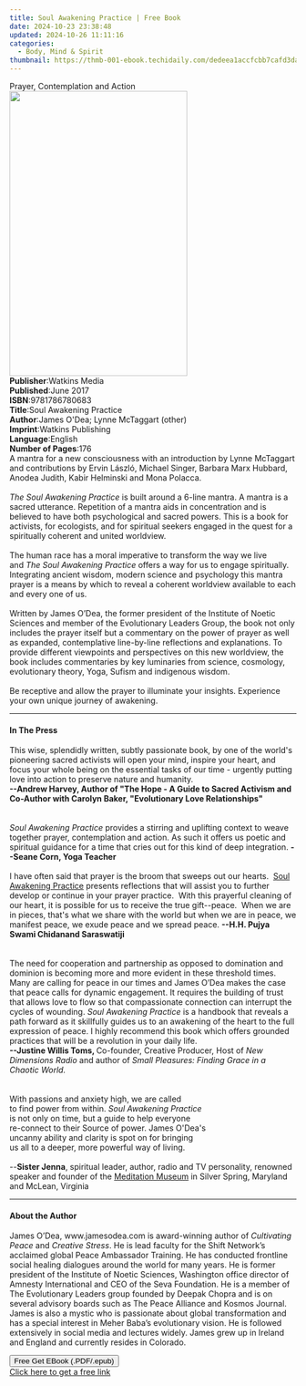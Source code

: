 ```yaml
---
title: Soul Awakening Practice | Free Book
date: 2024-10-23 23:38:48
updated: 2024-10-26 11:11:16
categories:
  - Body, Mind & Spirit
thumbnail: https://thmb-001-ebook.techidaily.com/dedeea1accfcbb7cafd3da8d646b4cfc6440653e539cefcd166540f7303dc688.jpg
---
```

<main id="book-container">
  <div class="flex flex-col">
    <div class="book-brief flex-1 py-6 px-4 sm:p-6 md:py-10 md:px-8">
      <!-- brief-->
      <div class="book-brief-main">Prayer, Contemplation and Action</div>
    </div>
    <div
      class="book-meta-info flex-1 grid gap-4 col-start-1 col-end-3 row-start-1 sm:mb-6 sm:grid-cols-4 lg:gap-6 lg:col-start-2 lg:row-end-6 lg:row-span-6 lg:mb-0"
    >
      <div
        class="book-meta-info-left place-content-center mt-4 p-4 text-sm leading-6 col-start-2 col-span-2 dark:text-slate-400"
      >
        <img
          class="w-full h-500 object-cover rounded-lg sm:h-255 sm:col-span-2 lg:col-span-full"
          src="https://img-001-ebook.techidaily.com/10736020e224664e3316d9f2e821124703cb1c6064297e00d514d8074a00e0bf.jpg"
          alt=""
          width="312"
          height="500"
        />
      </div>
      <div
        class="book-meta-info-right mt-2 col-start-1 row-start-2 col-span-3 self-center"
      >
        <!-- meta data  -->
        <div class="flex flex-col px-4 md:px-8">
          <div class="flex-1">
            <strong>Publisher</strong>:<span class="px-2">Watkins Media</span>
          </div>
          <div class="flex-1">
            <strong>Published</strong>:<span class="px-2">June 2017</span>
          </div>
          <div class="flex-1">
            <strong>ISBN</strong>:<span class="px-2">9781786780683</span>
          </div>
          <div class="flex-1">
            <strong>Title</strong>:<span class="px-2"
              >Soul Awakening Practice</span
            >
          </div>
          <div class="flex-1">
            <strong>Author</strong>:<span class="px-2"
              >James O&#39;Dea; Lynne McTaggart (other)</span
            >
          </div>
          <div class="flex-1">
            <strong>Imprint</strong>:<span class="px-2"
              >Watkins Publishing</span
            >
          </div>
          <div class="flex-1">
            <strong>Language</strong>:<span class="px-2">English</span>
          </div>
          <div class="flex-1">
            <strong>Number of Pages</strong>:<span class="px-2">176</span>
          </div>
        </div>
      </div>
    </div>
    <div class="book-description flex-1 py-6 px-4 sm:p-6 md:py-10 md:px-8">
      <div class="book-description-main">
        <div accordion-content="" id="description">
          A mantra for a new consciousness with an introduction by Lynne
          McTaggart and contributions by Ervin László, Michael Singer, Barbara
          Marx Hubbard, Anodea Judith, Kabir Helminski and Mona Polacca.<br /><br /><i
            >The Soul Awakening Practice</i
          >&nbsp;is built around a&nbsp;6-line mantra. A mantra is a sacred
          utterance. Repetition of a mantra aids in concentration and is
          believed to have both psychological and sacred powers. This is a book
          for activists, for ecologists, and for spiritual seekers engaged in
          the quest for a spiritually coherent and united worldview.<br /><br />The
          human race has a moral imperative to transform the way we live
          and&nbsp;<i>The Soul Awakening Practice</i>&nbsp;offers a way for us
          to engage spiritually. Integrating ancient wisdom, modern science and
          psychology this mantra prayer is a means by which to reveal a coherent
          worldview available to each and every one of us.<br /><br />Written by
          James O’Dea, the former president of the Institute of Noetic Sciences
          and member of the Evolutionary Leaders Group, the book not only
          includes the prayer itself but a commentary on the power of prayer as
          well as expanded, contemplative line-by-line reflections and
          explanations. To provide different viewpoints and perspectives on this
          new worldview, the book includes commentaries by key luminaries from
          science, cosmology, evolutionary theory, Yoga, Sufism and indigenous
          wisdom.<br /><br />Be receptive and allow the prayer to illuminate
          your insights. Experience your own unique journey of awakening.
        </div>
        <div class="accordion-fader"></div>
      </div>
    </div>
    <div class="book-excerpts flex-1 py-6 px-4 sm:p-6 md:py-10 md:px-8">
      <!-- excerpts-->
      <div class="book-excerpts-main">
        <hr />
        <h4 class="placeholder placeholder-heading">
          <span>In The Press</span>
        </h4>
        <p>
          This wise, splendidly written, subtly passionate book, by one of the
          world's pioneering sacred activists will open your mind, inspire your
          heart, and focus your whole being on the essential tasks of our time -
          urgently putting love into action to preserve nature and humanity.<br />
          <b
            >--Andrew Harvey, Author of "The Hope - A Guide to Sacred Activism
            and Co-Author with Carolyn Baker, "Evolutionary Love
            Relationships"</b
          ><br />
          &nbsp;<br />
          &nbsp;<br />
          <i>Soul Awakening Practice </i>provides a stirring and uplifting
          context to weave together prayer, contemplation and action. As such it
          offers us poetic and spiritual guidance for a time that cries out for
          this kind of deep integration. <b>--Seane Corn, Yoga Teacher</b><br />
          &nbsp;<br />
          I have often said that prayer is the broom that sweeps out our
          hearts.&nbsp; <u>Soul Awakening Practice</u> presents reflections that
          will assist you to further develop or continue in your prayer
          practice.&nbsp; With this prayerful cleaning of our heart, it is
          possible for us to receive the true gift--peace.&nbsp; When we are in
          pieces, that's what we share with the world but when we are in peace,
          we manifest peace, we exude peace and we spread peace.
          <b>--H.H. Pujya Swami Chidanand Saraswatiji</b><br />
          &nbsp;<br />
          &nbsp;<br />
          The need for cooperation and partnership as opposed to domination and
          dominion is becoming more and more evident in these threshold times.
          Many are calling for peace in our times and James O’Dea makes the case
          that peace calls for dynamic engagement. It requires the building of
          trust that allows love to flow so that compassionate connection can
          interrupt the cycles of wounding. <i>Soul Awakening Practice</i> is a
          handbook that reveals a path forward as it skillfully guides us to an
          awakening of the heart to the full expression of peace. I highly
          recommend this book which offers grounded practices that will be a
          revolution in your daily life.<br />
          <b>--Justine Willis Toms, </b>Co-founder, Creative Producer, Host of<i>
            New Dimensions Radio </i
          >and author of<i>
            Small Pleasures: Finding Grace in a Chaotic World.</i
          ><br />
          &nbsp;<br />
          &nbsp;<br />
          With passions and anxiety high, we are called<br />
          to find power from within. <i>Soul Awakening Practice</i><br />
          is not only on time, but a guide to help everyone<br />
          re-connect to their Source of power. James O'Dea's&nbsp; <br />
          uncanny ability and clarity is spot on for bringing<br />
          us all to a deeper, more powerful way of living.<br />
          &nbsp;<br />
          --<b>Sister Jenna</b>, spiritual leader, author, radio and TV
          personality, renowned speaker and founder of the
          <u>Meditation Museum</u> in Silver Spring, Maryland and McLean,
          Virginia
        </p>
      </div>
    </div>
    <div class="book-about-author flex-1 py-6 px-4 sm:p-6 md:py-10 md:px-8">
      <!-- about author-->
      <div class="book-main-author-main">
        <hr />
        <h4 class="placeholder placeholder-heading">
          <span>About the Author</span>
        </h4>
        <p>
          James O’Dea,&nbsp;www.jamesodea.com&nbsp;is award-winning author
          of&nbsp;<i>Cultivating Peace</i>&nbsp;and&nbsp;<i>Creative Stress</i>.
          He is lead faculty for the Shift Network’s acclaimed global Peace
          Ambassador Training. He has conducted frontline social healing
          dialogues around the world for many years. He is former president of
          the Institute of Noetic Sciences, Washington office director of
          Amnesty International and CEO of the Seva Foundation. He is a member
          of The Evolutionary Leaders group founded by Deepak Chopra and is on
          several advisory boards such as The Peace Alliance and Kosmos Journal.
          James is also a mystic who is passionate about global transformation
          and has a special interest in Meher Baba’s evolutionary vision. He is
          followed extensively in social media and lectures widely. James grew
          up in Ireland and England and currently resides in Colorado.
        </p>
      </div>
    </div>
    <div class="book-free-get flex-1 py-6 px-4 sm:p-6 md:py-10 md:px-8">
      <button
        id="btn-free-get"
        class="bg-blue-500 hover:bg-blue-700 text-white font-bold py-2 px-4 rounded"
      >
        Free Get EBook (.PDF/.epub)
      </button>
      <div id="countdown-display" class="px-2 text-lg mt-2"></div>
      <a
        id="free-link"
        class="hidden bg-blue-500 hover:bg-blue-700 text-white font-bold py-2 px-4 rounded"
        href="https://www.ebooks.com/en-us/book/95670497/soul-awakening-practice/james-o-dea/"
        target="_blank"
        >Click here to get a free link</a
      >
    </div>
    <script>
      let countdownTime = 0;
      let countdownInterval = null;
      document
        .getElementById('btn-free-get')
        .addEventListener('click', startCountdown);
      function startCountdown() {
        countdownTime = new Date().getTime() + 60000 * 3;
        countdownInterval = setInterval(updateCountdown, 1000);
        document.getElementById('btn-free-get').disabled = true;
        document
          .getElementById('btn-free-get')
          .classList.add('bg-gray-500', 'cursor-not-allowed');
      }
      function updateCountdown() {
        let currentTime = new Date().getTime();
        let timeLeft = countdownTime - currentTime;
        let secondsLeft = Math.floor(timeLeft / 1000);
        document.getElementById('countdown-display').innerHTML =
          `Remaining time: ${secondsLeft} seconds.`;
        if (secondsLeft <= 0) {
          clearInterval(countdownInterval);
          document.getElementById('btn-free-get').classList.add('hidden');
          document.getElementById('free-link').classList.remove('hidden');
          document.getElementById('countdown-display').innerHTML = '';
        }
      }
    </script>
  </div>
</main>
